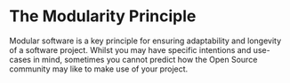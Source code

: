 # The Modularity Principle

Modular software is a key principle for ensuring adaptability and longevity of a software project. Whilst you
may have specific intentions and use-cases in mind, sometimes you cannot predict how the Open Source community
may like to make use of your project.


